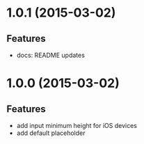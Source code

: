 # 1.0.1 (2015-03-02)

## Features
- docs: README updates


# 1.0.0 (2015-03-02)

## Features
- add input minimum height for iOS devices
- add default placeholder